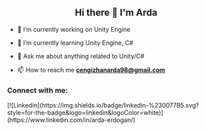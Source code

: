 <h2 align="center">Hi there 👋 I'm Arda</h2>

<p>

- 🔭 I’m currently working on Unity Engine

- 🌱 I’m currently learning Unity Engine, C#

- 💬 Ask me about anything related to Unity/C#

- 📫 How to reach me **cengizhanarda98@gmail.com**
</p>

<h3 align="left">Connect with me:</h3>
[![Linkedin](https://img.shields.io/badge/linkedin-%230077B5.svg?style=for-the-badge&logo=linkedin&logoColor=white)](https://www.linkedin.com/in/arda-erdogan/)
&nbsp;
<!-- <p align="left">
<a href="https://www.linkedin.com/in/arda-erdogan/" target="blank" rel=”noopener”><img align="center" src="https://img.shields.io/badge/linkedin-%230077B5.svg?style=for-the-badge&logo=linkedin&logoColor=white" alt="arda-linkedin" height="30" width="30" /></a> -->

<!-- <a href="https://discordapp.com/users/238976488869724162" target="blank" rel=”noopener”><img align="center" src="./img/discord-light.svg)" alt="arda-discord" height="30" width="30" /></a>
<a href="https://t.me/cardaerdogan" target="blank" rel="noopener"><img align="center" src="./img/telegram-light.svg)" alt="arda-telegram" height="30" width="30" /></a> -->
</p>